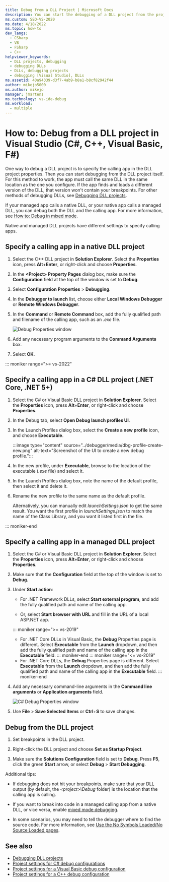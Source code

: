 ```yaml
---
title: Debug from a DLL Project | Microsoft Docs
description: You can start the debugging of a DLL project from the project itself, by specifying the calling app in the project properties. See this article for details.
ms.custom: SEO-VS-2020
ms.date: 4/18/2022
ms.topic: how-to
dev_langs: 
  - CSharp
  - VB
  - FSharp
  - C++
helpviewer_keywords: 
  - DLL projects, debugging
  - debugging DLLs
  - DLLs, debugging projects
  - debugging [Visual Studio], DLLs
ms.assetid: 40a94339-d3f7-4ab9-b8a1-b8cf82942f44
author: mikejo5000
ms.author: mikejo
manager: jmartens
ms.technology: vs-ide-debug
ms.workload: 
  - multiple
---
```

# How to: Debug from a DLL project in Visual Studio (C#, C++, Visual Basic, F#)

One way to debug a DLL project is to specify the calling app in the DLL project properties. Then you can start debugging from the DLL project itself. For this method to work, the app must call the same DLL in the same location as the one you configure. If the app finds and loads a different version of the DLL, that version won't contain your breakpoints. For other methods of debugging DLLs, see [Debugging DLL projects](../debugger/debugging-dll-projects.md).

If your managed app calls a native DLL, or your native app calls a managed DLL, you can debug both the DLL and the calling app. For more information, see [How to: Debug in mixed mode](../debugger/how-to-debug-in-mixed-mode.md).

Native and managed DLL projects have different settings to specify calling apps.

## Specify a calling app in a native DLL project

1. Select the C++ DLL project in **Solution Explorer**. Select the **Properties** icon, press **Alt**+**Enter**, or right-click and choose **Properties**.

1. In the **\<Project> Property Pages** dialog box, make sure the **Configuration** field at the top of the window is set to **Debug**.

1. Select **Configuration Properties** > **Debugging**.

1. In the **Debugger to launch** list, choose either **Local Windows Debugger** or **Remote Windows Debugger**.

1. In the **Command** or **Remote Command** box, add the fully qualified path and filename of the calling app, such as an *.exe* file.

   ![Debug Properties window](../debugger/media/dbg-debugging-properties-dll.png "Debug Properties window")

1. Add any necessary program arguments to the **Command Arguments** box.

1. Select **OK**.

::: moniker range=">= vs-2022"
## Specify a calling app in a C# DLL project (.NET Core, .NET 5+)

1. Select the C# or Visual Basic DLL project in **Solution Explorer**. Select the **Properties** icon, press **Alt**+**Enter**, or right-click and choose **Properties**.

1. In the Debug tab, select **Open Debug launch profiles UI**.

1. In the Launch Profiles dialog box, select the **Create a new profile** icon, and choose **Executable**.

   :::image type="content" source="../debugger/media/dbg-profile-create-new.png" alt-text="Screenshot of the UI to create a new debug profile.":::

1. In the new profile, under **Executable**, browse to the location of the executable (*.exe* file) and select it.

1. In the Launch Profiles dialog box, note the name of the default profile, then select it and delete it.

1. Rename the new profile to the same name as the default profile.

   Alternatively, you can manually edit *launchSettings.json* to get the same result. You want the first profile in *launchSettings.json* to match the name of the Class Library, and you want it listed first in the file.

::: moniker-end

## Specify a calling app in a managed DLL project

1. Select the C# or Visual Basic DLL project in **Solution Explorer**. Select the **Properties** icon, press **Alt**+**Enter**, or right-click and choose **Properties**.

1. Make sure that the **Configuration** field at the top of the window is set to **Debug**.

1. Under **Start action**:

   - For .NET Framework DLLs, select **Start external program**, and add the fully qualified path and name of the calling app.

   - Or, select **Start browser with URL** and fill in the URL of a local ASP.NET app.

   ::: moniker range=">= vs-2019"
   - For .NET Core DLLs in Visual Basic, the **Debug** Properties page is different. Select **Executable** from the **Launch** dropdown, and then add the fully qualified path and name of the calling app in the **Executable** field.
   ::: moniker-end
   ::: moniker range="<= vs-2019"
   - For .NET Core DLLs, the **Debug** Properties page is different. Select **Executable** from the **Launch** dropdown, and then add the fully qualified path and name of the calling app in the **Executable** field.
   ::: moniker-end

1. Add any necessary command-line arguments in the **Command line arguments** or **Application arguments** field.

   ![C# Debug Properties window](../debugger/media/dbg-debugging-properties-dll-csharp.png "C# Debug Properties window")

1. Use **File** > **Save Selected Items** or **Ctrl**+**S** to save changes.

## Debug from the DLL project

1. Set breakpoints in the DLL project.

1. Right-click the DLL project and choose **Set as Startup Project**.

1. Make sure the **Solutions Configuration** field is set to **Debug**. Press **F5**, click the green **Start** arrow, or select **Debug** > **Start Debugging**.

Additional tips:

- If debugging does not hit your breakpoints, make sure that your DLL output (by default, the *\<project>\Debug* folder) is the location that the calling app is calling.

- If you want to break into code in a managed calling app from a native DLL, or vice versa, enable [mixed mode debugging](../debugger/how-to-debug-in-mixed-mode.md).

- In some scenarios, you may need to tell the debugger where to find the source code. For more information, see [Use the No Symbols Loaded/No Source Loaded pages](../debugger/specify-symbol-dot-pdb-and-source-files-in-the-visual-studio-debugger.md#use-the-no-symbols-loadedno-source-loaded-pages).

## See also
- [Debugging DLL projects](../debugger/debugging-dll-projects.md)
- [Project settings for  C# debug configurations](../debugger/project-settings-for-csharp-debug-configurations.md)
- [Project settings for a Visual Basic debug configuration](../debugger/project-settings-for-a-visual-basic-debug-configuration.md)
- [Project settings for a C++ debug configuration](../debugger/project-settings-for-a-cpp-debug-configuration.md)
